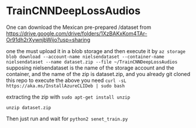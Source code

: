 # TrainCNNDeepLossAudios

One can download the Mexican pre-prepared /dataset from https://drive.google.com/drive/folders/1XzBAKxKom4TAr-Or91dh2rXywnjbWijo?usp=sharing

one the must upload it in a blob storage
and then execute it by 
`az storage blob download --account-name nielsendataset --container-name nielsendataset --name dataset.zip --file ~/TrainCNNDeepLossAudios `
supposing nielsendataset is the name of the storage account and the container, and the name of the zip is dataset.zip, and you already git cloned this repo
to execute the above you need
`curl -sL https://aka.ms/InstallAzureCLIDeb | sudo bash`

extracting the zip with
`sudo apt-get install unzip`

`unzip dataset.zip`

Then just run and wait for 
`python2 senet_train.py`
